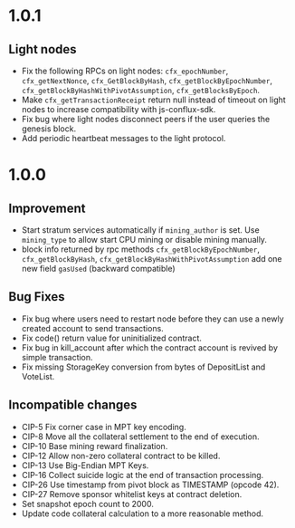 # 1.0.1

## Light nodes

- Fix the following RPCs on light nodes: `cfx_epochNumber`, `cfx_getNextNonce`, `cfx_GetBlockByHash`, `cfx_getBlockByEpochNumber`, `cfx_getBlockByHashWithPivotAssumption`, `cfx_getBlocksByEpoch`.
- Make `cfx_getTransactionReceipt` return null instead of timeout on light nodes to increase compatibility with js-conflux-sdk.
- Fix bug where light nodes disconnect peers if the user queries the genesis block.
- Add periodic heartbeat messages to the light protocol.

# 1.0.0

## Improvement
- Start stratum services automatically if `mining_author` is set. 
Use `mining_type` to allow start CPU mining or disable mining manually.
- block info returned by rpc methods `cfx_getBlockByEpochNumber`, `cfx_getBlockByHash`, `cfx_getBlockByHashWithPivotAssumption` add one new field `gasUsed` (backward compatible)

## Bug Fixes

- Fix bug where users need to restart node before they can use a newly created account to send transactions.
- Fix code() return value for uninitialized contract.
- Fix bug in kill_account after which the contract account is revived by simple transaction.
- Fix missing StorageKey conversion from bytes of DepositList and VoteList.

## Incompatible changes

- CIP-5 Fix corner case in MPT key encoding.
- CIP-8 Move all the collateral settlement to the end of execution.
- CIP-10 Base mining reward finalization.
- CIP-12 Allow non-zero collateral contract to be killed.
- CIP-13 Use Big-Endian MPT Keys.
- CIP-16 Collect suicide logic at the end of transaction processing.
- CIP-26 Use timestamp from pivot block as TIMESTAMP (opcode 42).
- CIP-27 Remove sponsor whitelist keys at contract deletion.
- Set snapshot epoch count to 2000.
- Update code collateral calculation to a more reasonable method.
